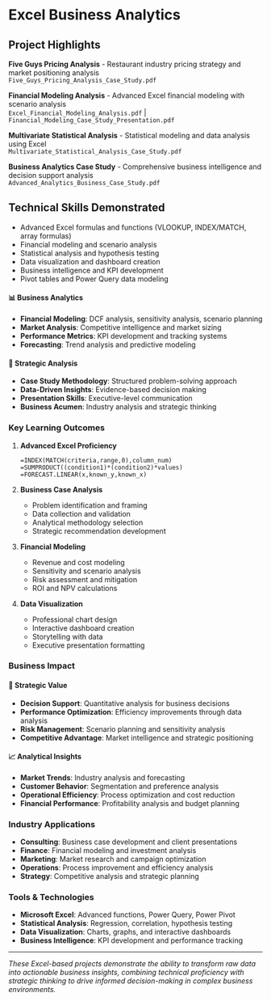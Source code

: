 # Excel Business Analytics

## Project Highlights

**Five Guys Pricing Analysis** - Restaurant industry pricing strategy and market positioning analysis  
`Five_Guys_Pricing_Analysis_Case_Study.pdf`

**Financial Modeling Analysis** - Advanced Excel financial modeling with scenario analysis  
`Excel_Financial_Modeling_Analysis.pdf` | `Financial_Modeling_Case_Study_Presentation.pdf`

**Multivariate Statistical Analysis** - Statistical modeling and data analysis using Excel  
`Multivariate_Statistical_Analysis_Case_Study.pdf`

**Business Analytics Case Study** - Comprehensive business intelligence and decision support analysis  
`Advanced_Analytics_Business_Case_Study.pdf`

## Technical Skills Demonstrated
- Advanced Excel formulas and functions (VLOOKUP, INDEX/MATCH, array formulas)
- Financial modeling and scenario analysis
- Statistical analysis and hypothesis testing
- Data visualization and dashboard creation
- Business intelligence and KPI development
- Pivot tables and Power Query data modeling

#### 📊 Business Analytics
- **Financial Modeling**: DCF analysis, sensitivity analysis, scenario planning
- **Market Analysis**: Competitive intelligence and market sizing
- **Performance Metrics**: KPI development and tracking systems
- **Forecasting**: Trend analysis and predictive modeling

#### 🎯 Strategic Analysis
- **Case Study Methodology**: Structured problem-solving approach
- **Data-Driven Insights**: Evidence-based decision making
- **Presentation Skills**: Executive-level communication
- **Business Acumen**: Industry analysis and strategic thinking

### Key Learning Outcomes

1. **Advanced Excel Proficiency**
   ```excel
   =INDEX(MATCH(criteria,range,0),column_num)
   =SUMPRODUCT((condition1)*(condition2)*values)
   =FORECAST.LINEAR(x,known_y,known_x)
   ```

2. **Business Case Analysis**
   - Problem identification and framing
   - Data collection and validation
   - Analytical methodology selection
   - Strategic recommendation development

3. **Financial Modeling**
   - Revenue and cost modeling
   - Sensitivity and scenario analysis
   - Risk assessment and mitigation
   - ROI and NPV calculations

4. **Data Visualization**
   - Professional chart design
   - Interactive dashboard creation
   - Storytelling with data
   - Executive presentation formatting

### Business Impact

#### 🎯 Strategic Value
- **Decision Support**: Quantitative analysis for business decisions
- **Performance Optimization**: Efficiency improvements through data analysis
- **Risk Management**: Scenario planning and sensitivity analysis
- **Competitive Advantage**: Market intelligence and strategic positioning

#### 📈 Analytical Insights
- **Market Trends**: Industry analysis and forecasting
- **Customer Behavior**: Segmentation and preference analysis
- **Operational Efficiency**: Process optimization and cost reduction
- **Financial Performance**: Profitability analysis and budget planning

### Industry Applications

- **Consulting**: Business case development and client presentations
- **Finance**: Financial modeling and investment analysis
- **Marketing**: Market research and campaign optimization
- **Operations**: Process improvement and efficiency analysis
- **Strategy**: Competitive analysis and strategic planning

### Tools & Technologies

- **Microsoft Excel**: Advanced functions, Power Query, Power Pivot
- **Statistical Analysis**: Regression, correlation, hypothesis testing
- **Data Visualization**: Charts, graphs, and interactive dashboards
- **Business Intelligence**: KPI development and performance tracking

---

*These Excel-based projects demonstrate the ability to transform raw data into actionable business insights, combining technical proficiency with strategic thinking to drive informed decision-making in complex business environments.*